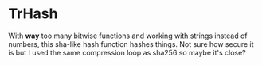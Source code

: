 # TrHash
With **way** too many bitwise functions and working with strings instead of numbers, this sha-like hash function hashes things. Not sure how secure it is but I used the same compression loop as sha256 so maybe it's close?
